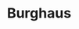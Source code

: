 ---
title: Burghaus
image: burghaus.webp
type: ar-data
layout: poi
gmaps: 
coords: [50.961562, 7.4977105]
info: |
    1720 - Burhause Biellstein: Keimzelle des Ortes

    Bielstein, ein Ort mit reicher Geschichte, wurde durch den Bau des Burghauses im Jahr 1720 geprägt. Dieses beeindruckende Gebäude, errichtet vom ehemaligen fürstlich homburgischen Kanzleirat Christian Schmidt, steht seitdem unter Denkmalschutz. Nach dem Tod der letzten Eigentümerin, Frau Auguste Prym, im Jahr 1931, wurde das Haus der evangelischen Kirchengemeinde Oberbantenberg vermacht.

    Ursprünglich als Amtssitz genutzt, erlebte das Burghaus im Jahr 1901 eine entscheidende Veränderung. Die Gehöfte Repschenroth, Neubielstein und Dreibholz schlossen sich unter dem Namen "Bielstein" zusammen. Die industrielle Entwicklung begann mit den Ansiedlungen von Ernst Kind und Karl Kattwinkel, gefolgt von weiterem Wachstum bis 1927.

    Die Veränderung der Verkehrsverhältnisse um die Jahrhundertwende trug zur Verlagerung des wirtschaftlichen Schwerpunkts bei. Bielstein, mit seinem Eisenbahnnetz und Durchgangsstraßen, entwickelte sich zu einem aufstrebenden Industriestandort. Die Expansion wurde durch die Eisen- und Metallindustrie sowie eine Brauerei beeinflusst. Dies spiegelte sich auch in der Bevölkerungszunahme wider, von etwa 50 Einwohnern im Jahr 1860 auf 2200 im Jahr 1965. Heute prägen Geschichte, Kultur und vielfältige Einrichtungen wie Vereinshaus, Standesamt, Musikschule, Bücherei, Kulturzentrum, sowie Wein und Musik das facettenreiche Bild von Bielstein. Der jährliche Weihnachtsmarkt ist ein besonderes Highlight in der Gemeinde.
arDesc: |
    Halten Sie die Kamera auf die Wand links neben dem Haupteingang des Burghauses Bielstein.

    Lauschen Sie der bewegten Geschichte des Hauses.

    Sie können die Audiodatei selbstständig stoppen und wieder starten.
ar:
    type: image-tracking
    content: audio
    location: wiehl
    audio:
        filename: "wiehl_bielstein_burghaus.mp3"
    nft: [
        {
            type: audio,
            id: "burghaus",
            name: "Burghaus",
        }
    ]
---